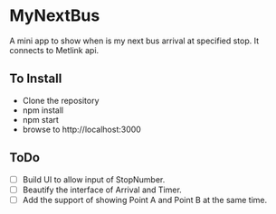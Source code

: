 # MyNextBus

A mini app to show when is my next bus arrival at specified stop. It connects to Metlink api.

## To Install

* Clone the repository
* npm install
* npm start
* browse to http://localhost:3000

## ToDo
- [ ] Build UI to allow input of StopNumber.
- [ ] Beautify the interface of Arrival and Timer.
- [ ] Add the support of showing Point A and Point B at the same time.
